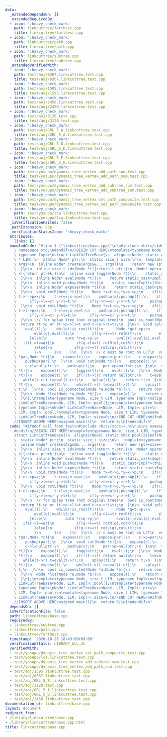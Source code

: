 ```yaml
---
data:
  _extendedDependsOn: []
  _extendedRequiredBy:
  - icon: ':heavy_check_mark:'
    path: linkcuttree/farthest.cpp
    title: linkcuttree/farthest.cpp
  - icon: ':heavy_check_mark:'
    path: linkcuttree/path.cpp
    title: linkcuttree/path.cpp
  - icon: ':heavy_check_mark:'
    path: linkcuttree/subtree.cpp
    title: linkcuttree/subtree.cpp
  _extendedVerifiedWith:
  - icon: ':heavy_check_mark:'
    path: test/aoj/0367.linkcuttree.test.cpp
    title: test/aoj/0367.linkcuttree.test.cpp
  - icon: ':heavy_check_mark:'
    path: test/aoj/1595.linkcuttree.test.cpp
    title: test/aoj/1595.linkcuttree.test.cpp
  - icon: ':heavy_check_mark:'
    path: test/aoj/2450.linkcuttree.test.cpp
    title: test/aoj/2450.linkcuttree.test.cpp
  - icon: ':heavy_check_mark:'
    path: test/aoj/3120.test.cpp
    title: test/aoj/3120.test.cpp
  - icon: ':heavy_check_mark:'
    path: test/aoj/GRL_5_A.linkcuttree.test.cpp
    title: test/aoj/GRL_5_A.linkcuttree.test.cpp
  - icon: ':heavy_check_mark:'
    path: test/aoj/GRL_5_D.linkcuttree.test.cpp
    title: test/aoj/GRL_5_D.linkcuttree.test.cpp
  - icon: ':heavy_check_mark:'
    path: test/aoj/GRL_5_E.linkcuttree.test.cpp
    title: test/aoj/GRL_5_E.linkcuttree.test.cpp
  - icon: ':heavy_check_mark:'
    path: test/yosupo/dynamic_tree_vertex_add_path_sum.test.cpp
    title: test/yosupo/dynamic_tree_vertex_add_path_sum.test.cpp
  - icon: ':heavy_check_mark:'
    path: test/yosupo/dynamic_tree_vertex_add_subtree_sum.test.cpp
    title: test/yosupo/dynamic_tree_vertex_add_subtree_sum.test.cpp
  - icon: ':heavy_check_mark:'
    path: test/yosupo/dynamic_tree_vertex_set_path_composite.test.cpp
    title: test/yosupo/dynamic_tree_vertex_set_path_composite.test.cpp
  - icon: ':heavy_check_mark:'
    path: test/yosupo/lca.linkcuttree.test.cpp
    title: test/yosupo/lca.linkcuttree.test.cpp
  _isVerificationFailed: false
  _pathExtension: cpp
  _verificationStatusIcon: ':heavy_check_mark:'
  attributes:
    links: []
  bundledCode: "#line 1 \"linkcuttree/base.cpp\"\n\n#include <bits/stdc++.h>\nusing\
    \ namespace std;\n#endif\n//BEGIN CUT HERE\ntemplate<typename Node, size_t LIM,\
    \ typename Impl>\nstruct LinkCutTreeBase{\n  alignas(Node) static char pool[sizeof(Node)\
    \ * LIM];\n  static Node* ptr;\n  static size_t size;\n\n  template<typename...\
    \ Args>\n  inline Node* create(Args&&... args){\n    return new (ptr+size++) Node(std::forward<Args>(args)...);\n\
    \  }\n\n  inline size_t idx(Node *t){return t-ptr;}\n  Node* operator[](size_t\
    \ k){return ptr+k;}\n\n  inline void toggle(Node *t){\n    static_cast<Impl*>(this)->toggle(t);\n\
    \  }\n\n  inline Node* eval(Node *t){\n    return static_cast<Impl*>(this)->eval(t);\n\
    \  }\n\n  inline void pushup(Node *t){\n    static_cast<Impl*>(this)->pushup(t);\n\
    \  }\n\n  inline Node* expose(Node *t){\n    return static_cast<Impl*>(this)->expose(t);\n\
    \  }\n\n  void rotR(Node *t){\n    Node *x=t->p,*y=x->p;\n    if((x->l=t->r))\
    \ t->r->p=x;\n    t->r=x;x->p=t;\n    pushup(x);pushup(t);\n    if((t->p=y)){\n\
    \      if(y->l==x) y->l=t;\n      if(y->r==x) y->r=t;\n      pushup(y);\n    }\n\
    \  }\n\n  void rotL(Node *t){\n    Node *x=t->p,*y=x->p;\n    if((x->r=t->l))\
    \ t->l->p=x;\n    t->l=x;x->p=t;\n    pushup(x);pushup(t);\n    if((t->p=y)){\n\
    \      if(y->l==x) y->l=t;\n      if(y->r==x) y->r=t;\n      pushup(y);\n    }\n\
    \  }\n\n  // for splay tree (not original tree)\n  bool is_root(Node *t){\n  \
    \  return !t->p or (t->p->l!=t and t->p->r!=t);\n  }\n\n  void splay(Node *t){\n\
    \    eval(t);\n    while(!is_root(t)){\n      Node *q=t->p;\n      if(is_root(q)){\n\
    \        eval(q);eval(t);\n        if(q->l==t) rotR(t);\n        else rotL(t);\n\
    \      }else{\n        auto *r=q->p;\n        eval(r);eval(q);eval(t);\n     \
    \   if(r->l==q){\n          if(q->l==t) rotR(q),rotR(t);\n          else rotL(t),rotR(t);\n\
    \        }else{\n          if(q->r==t) rotL(q),rotL(t);\n          else rotR(t),rotL(t);\n\
    \        }\n      }\n    }\n  }\n\n  // c must be root on LCT\n  void link(Node\
    \ *par,Node *c){\n    expose(c);\n    expose(par);\n    c->p=par;\n    par->r=c;\n\
    \    pushup(par);\n  }\n\n  void cut(Node *c){\n    expose(c);\n    Node *par=c->l;\n\
    \    c->l=nullptr;\n    pushup(c);\n    par->p=nullptr;\n  }\n\n  void evert(Node\
    \ *t){\n    expose(t);\n    toggle(t);\n    eval(t);\n  }\n\n  Node *parent(Node\
    \ *t){\n    expose(t);\n    if(!(t->l)) return nullptr;\n    t=eval(t->l);\n \
    \   while(t->r) t=eval(t->r);\n    splay(t);\n    return t;\n  }\n\n  Node *root(Node\
    \ *t){\n    expose(t);\n    while(t->l) t=eval(t->l);\n    splay(t);\n    return\
    \ t;\n  }\n\n  bool is_connected(Node *a,Node *b){\n    return root(a)==root(b);\n\
    \  }\n\n  Node *lca(Node *a,Node *b){\n    expose(a);\n    return expose(b);\n\
    \  }\n};\ntemplate<typename Node, size_t LIM, typename Impl>\nalignas(Node) char\
    \ LinkCutTreeBase<Node, LIM, Impl>::pool[];\ntemplate<typename Node, size_t LIM,\
    \ typename Impl>\nNode* LinkCutTreeBase<Node, LIM, Impl>::ptr=\n  (Node*)LinkCutTreeBase<Node,\
    \ LIM, Impl>::pool;\ntemplate<typename Node, size_t LIM, typename Impl>\nsize_t\
    \ LinkCutTreeBase<Node, LIM, Impl>::size=0;\n//END CUT HERE\n#ifndef call_from_test\n\
    //INSERT ABOVE HERE\nsigned main(){\n  return 0;\n}\n#endif\n"
  code: "#ifndef call_from_test\n#include <bits/stdc++.h>\nusing namespace std;\n\
    #endif\n//BEGIN CUT HERE\ntemplate<typename Node, size_t LIM, typename Impl>\n\
    struct LinkCutTreeBase{\n  alignas(Node) static char pool[sizeof(Node) * LIM];\n\
    \  static Node* ptr;\n  static size_t size;\n\n  template<typename... Args>\n\
    \  inline Node* create(Args&&... args){\n    return new (ptr+size++) Node(std::forward<Args>(args)...);\n\
    \  }\n\n  inline size_t idx(Node *t){return t-ptr;}\n  Node* operator[](size_t\
    \ k){return ptr+k;}\n\n  inline void toggle(Node *t){\n    static_cast<Impl*>(this)->toggle(t);\n\
    \  }\n\n  inline Node* eval(Node *t){\n    return static_cast<Impl*>(this)->eval(t);\n\
    \  }\n\n  inline void pushup(Node *t){\n    static_cast<Impl*>(this)->pushup(t);\n\
    \  }\n\n  inline Node* expose(Node *t){\n    return static_cast<Impl*>(this)->expose(t);\n\
    \  }\n\n  void rotR(Node *t){\n    Node *x=t->p,*y=x->p;\n    if((x->l=t->r))\
    \ t->r->p=x;\n    t->r=x;x->p=t;\n    pushup(x);pushup(t);\n    if((t->p=y)){\n\
    \      if(y->l==x) y->l=t;\n      if(y->r==x) y->r=t;\n      pushup(y);\n    }\n\
    \  }\n\n  void rotL(Node *t){\n    Node *x=t->p,*y=x->p;\n    if((x->r=t->l))\
    \ t->l->p=x;\n    t->l=x;x->p=t;\n    pushup(x);pushup(t);\n    if((t->p=y)){\n\
    \      if(y->l==x) y->l=t;\n      if(y->r==x) y->r=t;\n      pushup(y);\n    }\n\
    \  }\n\n  // for splay tree (not original tree)\n  bool is_root(Node *t){\n  \
    \  return !t->p or (t->p->l!=t and t->p->r!=t);\n  }\n\n  void splay(Node *t){\n\
    \    eval(t);\n    while(!is_root(t)){\n      Node *q=t->p;\n      if(is_root(q)){\n\
    \        eval(q);eval(t);\n        if(q->l==t) rotR(t);\n        else rotL(t);\n\
    \      }else{\n        auto *r=q->p;\n        eval(r);eval(q);eval(t);\n     \
    \   if(r->l==q){\n          if(q->l==t) rotR(q),rotR(t);\n          else rotL(t),rotR(t);\n\
    \        }else{\n          if(q->r==t) rotL(q),rotL(t);\n          else rotR(t),rotL(t);\n\
    \        }\n      }\n    }\n  }\n\n  // c must be root on LCT\n  void link(Node\
    \ *par,Node *c){\n    expose(c);\n    expose(par);\n    c->p=par;\n    par->r=c;\n\
    \    pushup(par);\n  }\n\n  void cut(Node *c){\n    expose(c);\n    Node *par=c->l;\n\
    \    c->l=nullptr;\n    pushup(c);\n    par->p=nullptr;\n  }\n\n  void evert(Node\
    \ *t){\n    expose(t);\n    toggle(t);\n    eval(t);\n  }\n\n  Node *parent(Node\
    \ *t){\n    expose(t);\n    if(!(t->l)) return nullptr;\n    t=eval(t->l);\n \
    \   while(t->r) t=eval(t->r);\n    splay(t);\n    return t;\n  }\n\n  Node *root(Node\
    \ *t){\n    expose(t);\n    while(t->l) t=eval(t->l);\n    splay(t);\n    return\
    \ t;\n  }\n\n  bool is_connected(Node *a,Node *b){\n    return root(a)==root(b);\n\
    \  }\n\n  Node *lca(Node *a,Node *b){\n    expose(a);\n    return expose(b);\n\
    \  }\n};\ntemplate<typename Node, size_t LIM, typename Impl>\nalignas(Node) char\
    \ LinkCutTreeBase<Node, LIM, Impl>::pool[];\ntemplate<typename Node, size_t LIM,\
    \ typename Impl>\nNode* LinkCutTreeBase<Node, LIM, Impl>::ptr=\n  (Node*)LinkCutTreeBase<Node,\
    \ LIM, Impl>::pool;\ntemplate<typename Node, size_t LIM, typename Impl>\nsize_t\
    \ LinkCutTreeBase<Node, LIM, Impl>::size=0;\n//END CUT HERE\n#ifndef call_from_test\n\
    //INSERT ABOVE HERE\nsigned main(){\n  return 0;\n}\n#endif\n"
  dependsOn: []
  isVerificationFile: false
  path: linkcuttree/base.cpp
  requiredBy:
  - linkcuttree/subtree.cpp
  - linkcuttree/path.cpp
  - linkcuttree/farthest.cpp
  timestamp: '2020-10-28 18:43:09+09:00'
  verificationStatus: LIBRARY_ALL_AC
  verifiedWith:
  - test/yosupo/dynamic_tree_vertex_set_path_composite.test.cpp
  - test/yosupo/lca.linkcuttree.test.cpp
  - test/yosupo/dynamic_tree_vertex_add_subtree_sum.test.cpp
  - test/yosupo/dynamic_tree_vertex_add_path_sum.test.cpp
  - test/aoj/1595.linkcuttree.test.cpp
  - test/aoj/0367.linkcuttree.test.cpp
  - test/aoj/GRL_5_E.linkcuttree.test.cpp
  - test/aoj/3120.test.cpp
  - test/aoj/GRL_5_A.linkcuttree.test.cpp
  - test/aoj/GRL_5_D.linkcuttree.test.cpp
  - test/aoj/2450.linkcuttree.test.cpp
documentation_of: linkcuttree/base.cpp
layout: document
redirect_from:
- /library/linkcuttree/base.cpp
- /library/linkcuttree/base.cpp.html
title: linkcuttree/base.cpp
---
```

